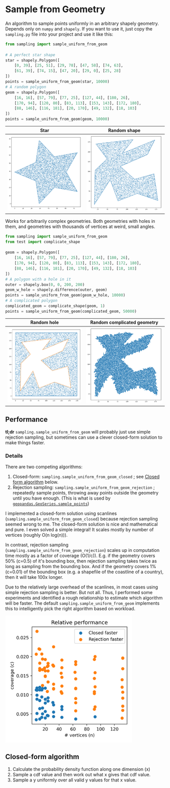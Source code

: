 # Sample from Geometry

An algorithm to sample points uniformly in an arbitrary shapely geometry. Depends only on `numpy` and `shapely`. If you want to use it, just copy the `sampling.py` file into your project and use it like this:


```python
from sampling import sample_uniform_from_geom

# A perfect star shape
star = shapely.Polygon([
    [0, 39], [25, 51], [29, 78], [47, 58], [74, 63],
    [61, 39], [74, 15], [47, 20], [29, 0], [25, 28]
])
points = sample_uniform_from_geom(star, 10000)
# A random polygon
geom = shapely.Polygon([
    [16, 16], [57, 79], [77, 25], [127, 44], [180, 26],
    [170, 94], [120, 80], [83, 113], [153, 143], [172, 180],
    [88, 146], [116, 181], [20, 170], [49, 132], [18, 103]
])
points = sample_uniform_from_geom(geom, 10000)
```


Star                                    | Random shape
:--------------------------------------:|:--------------------------------------:
<img src='./img/star.png' width=300 />  | <img src='./img/random_simple.png' width=300 />

Works for arbitrarily complex geometries. Both geometries with holes in them, and geometries with thousands of vertices at weird, small angles.

```python
from sampling import sample_uniform_from_geom
from test import complicate_shape

geom = shapely.Polygon([
    [16, 16], [57, 79], [77, 25], [127, 44], [180, 26],
    [170, 94], [120, 80], [83, 113], [153, 143], [172, 180],
    [88, 146], [116, 181], [20, 170], [49, 132], [18, 103]
])
# A polygon with a hole in it
outer = shapely.box(0, 0, 200, 200)
geom_w_hole = shapely.difference(outer, geom)
points = sample_uniform_from_geom(geom_w_hole, 10000)
# A complicated polygon
complicated_geom = complicate_shape(geom, 1)
points = sample_uniform_from_geom(complicated_geom, 50000)
```

Random hole                                | Random complicated geometry
:-----------------------------------------:|:------------------------------------------------:
<img src='./img/as_hole.png' width=300 />  | <img src='./img/random_complex.png' width=300 />


## Performance

**tl;dr** `sampling.sample_uniform_from_geom` will probably just use simple rejection sampling, but sometimes can use a clever closed-form solution to make things faster.

### Details

There are two competing algorithms:
1. Closed-form: `sampling.sample_uniform_from_geom_closed` ; see [Closed form algorithm](#closed-form-algorithm) below.
2. Rejection sampling: `sampling.sample_uniform_from_geom_rejection` ; repeatedly sample points, throwing away points outside the geometry until you have enough. (This is what is used by [`geopandas.GeoSeries.sample_points`](https://geopandas.org/en/latest/docs/reference/api/geopandas.GeoSeries.sample_points.html))

I implemented a closed-form solution using scanlines (`sampling.sample_uniform_from_geom_closed`) because rejection sampling seemed wrong to me. The closed-form solution is nice and mathematical and pure. I even solved a simple integral! It scales mostly by number of vertices (roughly O(n log(n))).

In contrast, rejection sampling (`sampling.sample_uniform_from_geom_rejection`) scales up in computation time mostly as a factor of coverage (O(1/c)). E.g. if the geometry covers 50% (c=0.5) of it's bounding box, then rejection sampling takes twice as long as sampling from the bounding box. And if the geometry covers 1% (c=0.01) of the bounding box (e.g. a shapefile of the coastline of a country), then it will take 100x longer.

Due to the relatively large overhead of the scanlines, in most cases using simple rejection sampling is better. But not all. Thus, I performed some experiments and identified a rough relationship to estimate which algorithm will be faster. The default `sampling.sample_uniform_from_geom` implements this to intelligently pick the right algorithm based on workload.

<img src='./img/relative_performance.png' alt='Identifying where each algorithm is better' width=400 />

## Closed-form algorithm

1. Calculate the probability density function along one dimension (x)
2. Sample a cdf value and then work out what x gives that cdf value.
3. Sample a y uniformly over all valid y values for that x value.
